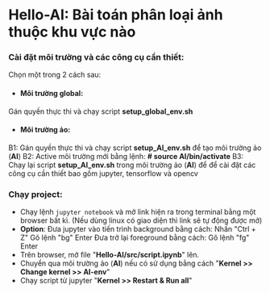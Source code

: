 # Hello-AI: Bài toán phân loại ảnh thuộc khu vực nào

### Cài đặt môi trường và các công cụ cần thiết:
Chọn một trong 2 cách sau:
- #### Môi trường global:
Gán quyền thực thi và chạy script **setup_global_env.sh**

- #### Môi trường ảo:
B1: Gán quyền thực thi và chạy script **setup_AI_env.sh** để tạo môi trường ảo (**AI**)
B2: Active môi trường mới bằng lệnh: **# source AI/bin/activate**
B3: Chạy lại script **setup_AI_env.sh** trong môi trường ảo (**AI**) để để cài đặt các công cụ cần thiết bao gồm jupyter, tensorflow và opencv


### Chạy project:
- Chạy lệnh `jupyter notebook` và mở link hiện ra trong terminal bằng một browser bất kì. (Nếu dùng linux có giao diện thì link sẽ tự động được mở)
- **Option**: 
	Đưa jupyter vào tiến trình background bằng cách: 
		Nhấn "Ctrl + Z"
		Gõ lệnh "bg"
		Enter
	Đưa trở lại foreground bằng cách: 
		Gõ lệnh "fg"
		Enter
- Trên browser, mở file "**Hello-AI/src/script.ipynb**" lên.
- Chuyển qua môi trường ảo (**AI**) nếu có sử dụng bằng cách "**Kernel >> Change kernel >> AI-env**"
- Chạy script  từ jupyter "**Kernel >> Restart & Run all**"


